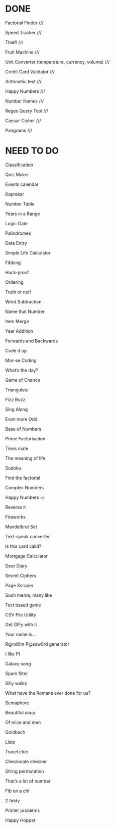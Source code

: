 # DONE 


Factorial Finder ///

Speed Tracker ///

Thief! ///

Fruit Machine ///

Unit Converter (temperature, currency, volume) ///

Credit Card Validator ///

Arithmetic test ///

Happy Numbers ///

Number Names ///

Regex Query Tool ///

Caesar Cipher ///

Pangrams ///

# NEED TO DO

Classification

Quiz Maker

Events calendar

Kaprekar

Number Table

Years in a Range

Logic Gate

Palindromes

Data Entry

Simple Life Calculator

Fibbing

Hack-proof

Ordering

Truth or not!

Word Subtraction

Name that Number

Item Merge

Year Addition

Forwards and Backwards

Code it up

Mor-se Coding

What’s the day?

Game of Chance

Triangulate

Fizz Buzz

Sing Along

Even more Odd

Base of Numbers

Prime Factorisation

Tilers mate

The meaning of life

Sudoku

Find the factorial

Complex Numbers

Happy Numbers =)

Reverse it

Fireworks

Mandelbrot Set

Text-speak converter

Is this card valid?

Mortgage Calculator

Dear Diary

Secret Ciphers

Page Scraper

Such meme, many like

Text based game

CSV File Utility

Get GIFy with it

Your name is...

R@nd0m P@ssw0rd generator

I like Pi

Galaxy song

Spam filter

Silly walks

What have the Romans ever done for us?

Semaphore

Beautiful soup

Of mice and men

Goldbach

Lists

Travel club

Checkmate checker

String permutation

That’s a lot of number

Fib on a chi

2 fiddy

Printer problems

Happy Hopper
